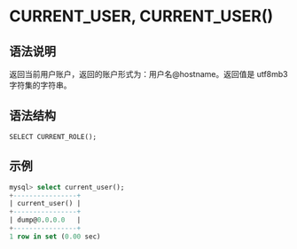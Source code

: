 # **CURRENT_USER, CURRENT_USER()**

## **语法说明**

返回当前用户账户，返回的账户形式为：用户名@hostname。返回值是 utf8mb3 字符集的字符串。

## **语法结构**

```
SELECT CURRENT_ROLE();
```

## **示例**

```sql
mysql> select current_user();
+----------------+
| current_user() |
+----------------+
| dump@0.0.0.0   |
+----------------+
1 row in set (0.00 sec)
```
